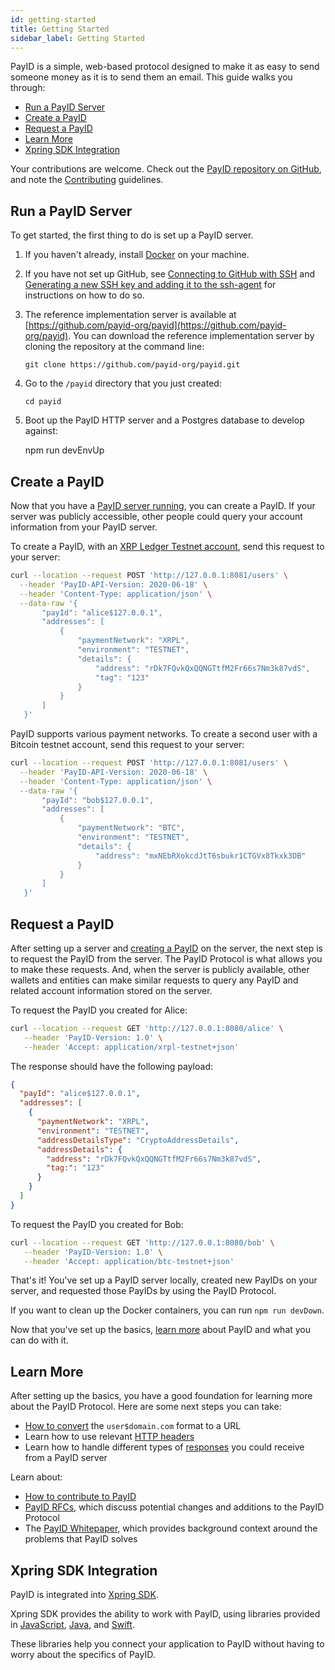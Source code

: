 ```yaml
---
id: getting-started
title: Getting Started
sidebar_label: Getting Started
---
```


PayID is a simple, web-based protocol designed to make it as easy to send someone money as it is to send them an email. This guide walks you through:

- [Run a PayID Server](#run-a-payid-server)
- [Create a PayID](#create-a-payid)
- [Request a PayID](#request-a-payid)
- [Learn More](#learn-more)
- [Xpring SDK Integration](#xpring-sdk-integration)

Your contributions are welcome. Check out the [PayID repository on GitHub](https://github.com/payid-org/payid), and note the [Contributing](https://github.com/payid-org/payid/blob/master/CONTRIBUTING.md) guidelines.

## Run a PayID Server

To get started, the first thing to do is set up a PayID server.

1.  If you haven't already, install [Docker](https://docks.docker.com/get-docker/) on your machine.

2.  If you have not set up GitHub, see [Connecting to GitHub with SSH](https://help.github.com/en/github/authenticating-to-github/connecting-to-github-with-ssh) and [Generating a new SSH key and adding it to the ssh-agent](https://help.github.com/en/github/authenticating-to-github/generating-a-new-ssh-key-and-adding-it-to-the-ssh-agent) for instructions on how to do so.

3.  The reference implementation server is available at [https://github.com/payid-org/payid](https://github.com/payid-org/payid). You can download the reference implementation server by cloning the repository at the command line:

        git clone https://github.com/payid-org/payid.git

4.  Go to the `/payid` directory that you just created:

        cd payid

5.  Boot up the PayID HTTP server and a Postgres database to develop against:

    npm run devEnvUp

## Create a PayID

Now that you have a [PayID server running](#run-a-payid-server), you can create a PayID. If your server was publicly accessible, other people could query your account information from your PayID server.

To create a PayID, with an [XRP Ledger Testnet account](https://xrpl.org/xrp-testnet-faucet.html), send this request to your server:

```bash
curl --location --request POST 'http://127.0.0.1:8081/users' \
  --header 'PayID-API-Version: 2020-06-18' \
  --header 'Content-Type: application/json' \
  --data-raw '{
       "payId": "alice$127.0.0.1",
       "addresses": [
           {
               "paymentNetwork": "XRPL",
               "environment": "TESTNET",
               "details": {
                   "address": "rDk7FQvkQxQQNGTtfM2Fr66s7Nm3k87vdS",
                   "tag": "123"
               }
           }
       ]
   }'
```

PayID supports various payment networks. To create a second user with a Bitcoin testnet account, send this request to your server:

```bash
curl --location --request POST 'http://127.0.0.1:8081/users' \
  --header 'PayID-API-Version: 2020-06-18' \
  --header 'Content-Type: application/json' \
  --data-raw '{
       "payId": "bob$127.0.0.1",
       "addresses": [
           {
               "paymentNetwork": "BTC",
               "environment": "TESTNET",
               "details": {
                   "address": "mxNEbRXokcdJtT6sbukr1CTGVx8Tkxk3DB"
               }
           }
       ]
   }'
```

## Request a PayID

After setting up a server and [creating a PayID](#create-a-payid) on the server, the next step is to request the PayID from the server. The PayID Protocol is what allows you to make these requests. And, when the server is publicly available, other wallets and entities can make similar requests to query any PayID and related account information stored on the server.

To request the PayID you created for Alice:

```bash
curl --location --request GET 'http://127.0.0.1:8080/alice' \
   --header 'PayID-Version: 1.0' \
   --header 'Accept: application/xrpl-testnet+json'
```

The response should have the following payload:

```json
{
  "payId": "alice$127.0.0.1",
  "addresses": [
    {
      "paymentNetwork": "XRPL",
      "environment": "TESTNET",
      "addressDetailsType": "CryptoAddressDetails",
      "addressDetails": {
        "address": "rDk7FQvkQxQQNGTtfM2Fr66s7Nm3k87vdS",
        "tag:": "123"
      }
    }
  ]
}
```

To request the PayID you created for Bob:

```bash
curl --location --request GET 'http://127.0.0.1:8080/bob' \
   --header 'PayID-Version: 1.0' \
   --header 'Accept: application/btc-testnet+json'
```

That's it! You've set up a PayID server locally, created new PayIDs on your server, and requested those PayIDs by using the PayID Protocol.

If you want to clean up the Docker containers, you can run `npm run devDown`.

Now that you've set up the basics, [learn more](#learn-more) about PayID and what you can do with it.

## Learn More

After setting up the basics, you have a good foundation for learning more about the PayID Protocol. Here are some next steps you can take:

- [How to convert](https://github.com/xpring-eng/xpring-js#usage-payid) the `user$domain.com` format to a URL
- Learn how to use relevant [HTTP headers](payid-headers)
- Learn how to handle different types of [responses](https://api.payid.org/?version=latest) you could receive from a PayID server

Learn about:

- [How to contribute to PayID](https://github.com/payid-org/payid/blob/master/CONTRIBUTING.md)
- [PayID RFCs](https://github.com/payid-org/rfcs), which discuss potential changes and additions to the PayID Protocol
- The [PayID Whitepaper](https://payid.org/whitepaper.pdf), which provides background context around the problems that PayID solves

## Xpring SDK Integration

PayID is integrated into [Xpring SDK](https://github.com/xpring-eng/xpring-sdk).

Xpring SDK provides the ability to work with PayID, using libraries provided in [JavaScript](https://github.com/xpring-eng/xpring-js), [Java](https://github.com/xpring-eng/xpring4j), and [Swift](https://github.com/xpring-eng/xpringkit).

These libraries help you connect your application to PayID without having to worry about the specifics of PayID.
